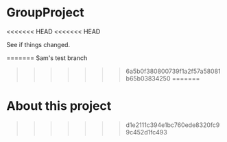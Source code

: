 # GroupProject
<<<<<<< HEAD
<<<<<<< HEAD

See if things changed.

=======
Sam's test branch
>>>>>>> 6a5b0f380800739f1a2f57a58081b65b03834250
=======

# About this project
>>>>>>> d1e2111c394e1bc760ede8320fc99c452d1fc493

